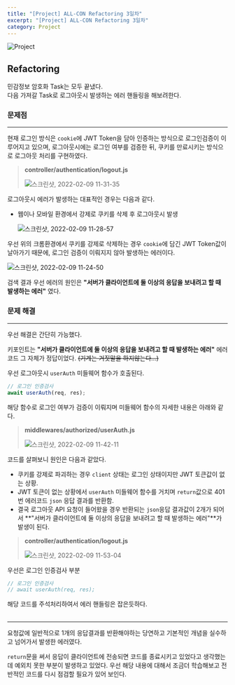 ```yaml
---
title: "[Project] ALL-CON Refactoring 3일차"
excerpt: "[Project] ALL-CON Refactoring 3일차"
category: Project
---
```


![Project](https://user-images.githubusercontent.com/83164003/152715311-82cc5a61-ca9c-4c46-a955-77970d4449bb.jpg)
## Refactoring

민감정보 암호화 Task는 모두 끝냈다.<br>
다음 가져갈 Task로 로그아웃시 발생하는 에러 핸들링을 해보려한다.

### 문제점
---

현재 로그인 방식은 `cookie`에 JWT Token을 담아 인증하는 방식으로 로그인검증이 이루어지고 있으며, 로그아웃시에는 로그인 여부를 검증한 뒤, 쿠키를 만료시키는 방식으로 로그아웃 처리를 구현하였다.

> **controller/authentication/logout.js**
>
> ![스크린샷, 2022-02-09 11-31-35](https://user-images.githubusercontent.com/83164003/153110704-f562c05e-890a-4512-a358-f2cc3e431102.png)

로그아웃시 에러가 발생하는 대표적인 경우는 다음과 같다.

- 웹이나 모바일 환경에서 강제로 쿠키를 삭제 후 로그아웃시 발생

  ![스크린샷, 2022-02-09 11-28-57](https://user-images.githubusercontent.com/83164003/153110448-62615271-8a2c-4055-b3cd-59e80b7c1dbb.png)

우선 위의 크롬환경에서 쿠키를 강제로 삭제하는 경우 `cookie`에 담긴 JWT Token값이 날아가기 때문에, 로그인 검증이 이뤄지지 않아 발생하는 에러이다.

![스크린샷, 2022-02-09 11-24-50](https://user-images.githubusercontent.com/83164003/153110122-099531cf-6e6f-4deb-bce3-96c4f73d9f2a.png)

검색 결과 우선 에러의 원인은 **"서버가 클라이언트에 둘 이상의 응답을 보내려고 할 때 발생하는 에러"** 였다.

### 문제 해결
---

우선 해결은 간단히 가능했다.

키포인트는 **"서버가 클라이언트에 둘 이상의 응답을 보내려고 할 때 발생하는 에러"** 에러코드 그 자체가 정답이었다. ~~(기계는 거짓말을 하지않는다...)~~

우선 로그아웃시 `userAuth` 미들웨어 함수가 호출된다.

```js
// 로그인 인증검사
await userAuth(req, res); 
```

해당 함수로 로그인 여부가 검증이 이뤄지며 미들웨어 함수의 자세한 내용은 아래와 같다.

> **middlewares/authorized/userAuth.js**
>
> ![스크린샷, 2022-02-09 11-42-11](https://user-images.githubusercontent.com/83164003/153112382-26f6e9dd-73c9-487e-bfa3-76c388d160e9.png)

코드를 살펴보니 원인은 다음과 같았다.

- 쿠키를 강제로 파괴하는 경우 `client` 상태는 로그인 상태이지만 JWT 토큰값이 없는 상황.
- JWT 토큰이 없는 상황에서 `userAuth` 미들웨어 함수를 거치며 `return`값으로 401번 에러코드 `json` 응답 결과를 반환함.
- 결국 로그아웃 API 요청이 들어왔을 경우 반환되는 `json`응답 결과값이 2개가 되어서 **"서버가 클라이언트에 둘 이상의 응답을 보내려고 할 때 발생하는 에러"**가 발생이 된다.

> **controller/authentication/logout.js**
>
> ![스크린샷, 2022-02-09 11-53-04](https://user-images.githubusercontent.com/83164003/153113003-73804868-4fb3-4b21-bff6-e0b5b285c9c3.png)

우선은 로그인 인증검사 부분

```js
// 로그인 인증검사
// await userAuth(req, res); 
```

해당 코드를 주석처리하여서 에러 핸들링은 잡은듯하다.
<br>
<br>

---

요청값에 일반적으로 1개의 응답결과를 반환해야하는 당연하고 기본적인 개념을 실수하고 넘어가서 발생한 에러였다.

`return`문을 써서 응답이 클라이언트에 전송되면 코드를 종료시키고 있었다고 생각했는데 예외치 못한 부분이 발생하고 있었다. 우선 해당 내용에 대해서 조금더 학습해보고 전반적인 코드를 다시 점검할 필요가 있어 보인다.
